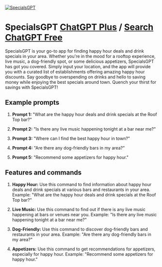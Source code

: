 
[![SpecialsGPT](https://files.oaiusercontent.com/file-En9xtjm9arXLXGpopFGryw9b?se=2123-10-16T19%3A33%3A30Z&sp=r&sv=2021-08-06&sr=b&rscc=max-age%3D31536000%2C%20immutable&rscd=attachment%3B%20filename%3D426fed5c-6d89-4927-96cc-2bb6eca42e1b.png&sig=4nQUE33TOTo74mRzr0TONG0t9nE064zemKFFpcFzyj8%3D)](https://chat.openai.com/g/g-4STLzGfDm-specialsgpt)

# SpecialsGPT [ChatGPT Plus](https://chat.openai.com/g/g-4STLzGfDm-specialsgpt) / [Search ChatGPT Free](https://gptcall.net/index.html#/?search=SpecialsGPT)

SpecialsGPT is your go-to app for finding happy hour deals and drink specials in your area. Whether you're in the mood for a rooftop experience, live music, a dog-friendly spot, or some delicious appetizers, SpecialsGPT has got you covered. Simply input your location, and the app will provide you with a curated list of establishments offering amazing happy hour discounts. Say goodbye to overspending on drinks and hello to saving money while enjoying the best specials around town. Quench your thirst for savings with SpecialsGPT!

## Example prompts

1. **Prompt 1:** "What are the happy hour deals and drink specials at the Roof Top bar?"

2. **Prompt 2:** "Is there any live music happening tonight at a bar near me?"

3. **Prompt 3:** "Where can I find the best happy hour in town?"

4. **Prompt 4:** "Are there any dog-friendly bars in my area?"

5. **Prompt 5:** "Recommend some appetizers for happy hour."

## Features and commands

1. **Happy Hour:** Use this command to find information about happy hour deals and drink specials at various bars and restaurants in your area. Example: "What are the happy hour deals and drink specials at the Roof Top bar?"

2. **Live Music:** Use this command to find out if there is any live music happening at bars or venues near you. Example: "Is there any live music happening tonight at a bar near me?"

3. **Dog-Friendly:** Use this command to discover dog-friendly bars and restaurants in your area. Example: "Are there any dog-friendly bars in my area?"

4. **Appetizers:** Use this command to get recommendations for appetizers, especially for happy hour. Example: "Recommend some appetizers for happy hour."


